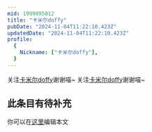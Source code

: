 ```yaml
---
mid: 1999095012
title: "卡米尔doffy"
pubDate: "2024-11-04T11:22:10.423Z"
updatedDate: "2024-11-04T11:22:10.423Z"
profile:
  {
    Nickname: ["卡米尔doffy"],
  }
---
```


关注[卡米尔doffy](https://space.bilibili.com/1999095012)谢谢喵~ 关注[卡米尔doffy](https://space.bilibili.com/1999095012)谢谢喵~

## 此条目有待补充
你可以在[这里](https://github.com/Yuhanawa/VTuber.ICU-Content/edit/master/v/卡米尔doffy/index.md)编辑本文
